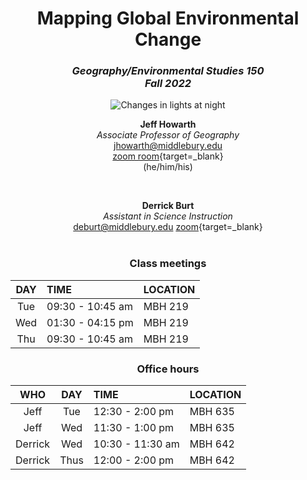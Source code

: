 <center>

# Mapping Global Environmental Change
### *Geography/Environmental Studies 150*<br>*Fall 2022*  

![Changes in lights at night](https://geography.middlebury.edu/GEOG0150/images/koreaStrait.png)  

__Jeff Howarth__  
_Associate Professor of Geography_  
jhowarth@middlebury.edu  
[zoom room](https://middlebury.zoom.us/my/jhowarth?pwd=RzF3SzVvSTI3UTFSRlJuRWF2eFVSdz09){target=_blank}  
(he/him/his)  

<br>

__Derrick Burt__    
_Assistant in Science Instruction_  
deburt@middlebury.edu
[zoom](https://middlebury.zoom.us/j/8496710575?pwd=TjNGWnZIemZDalh4Z1Q2N3NtTVFZdz09){target=_blank}  
<br>  

### Class meetings

| DAY | TIME | LOCATION |  
| :---: | :--- | :--- |
| Tue | 09:30 - 10:45 am | MBH 219 |  
| Wed | 01:30 - 04:15 pm | MBH 219 |  
| Thu | 09:30 - 10:45 am | MBH 219 |


### Office hours  

| WHO | DAY | TIME | LOCATION |  
| :---: | :---: | :--- | :--- |
| Jeff | Tue | 12:30 - 2:00 pm | MBH 635 |
| Jeff | Wed | 11:30 - 1:00 pm | MBH 635 |
| Derrick | Wed | 10:30 - 11:30 am | MBH 642 |  
| Derrick | Thus | 12:00 - 2:00 pm | MBH 642 |
